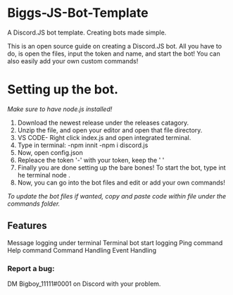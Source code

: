 # Biggs-JS-Bot-Template
A Discord.JS bot template.
Creating bots made simple.

This is an open source guide on creating a Discord.JS bot. All you have to do, is open the files, input the token and name, and start the bot! You can also easily add your own custom commands!

# Setting up the bot.

*Make sure to have node.js installed!*

1. Download the newest release under the releases catagory.
2. Unzip the file, and open your editor and open that file directory.
3. VS CODE- Right click index.js and open integrated terminal.
4. Type in terminal:
     -npm innit
     -npm i discord.js
5. Now, open config.json
6. Repleace the token '-' with your token, keep the ' '
7. Finally you are done setting up the bare bones! To start the bot, type int he terminal node .
8. Now, you can go into the bot files and edit or add your own commands!

*To update the bot files if wanted, copy and paste code within file under the commands folder.*

## Features
Message logging under terminal
Terminal bot start logging
Ping command
Help command
Command Handling
Event Handling


### Report a bug:
DM Bigboy_11111#0001 on Discord with your problem.
